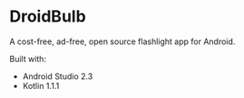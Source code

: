 # DroidBulb

A cost-free, ad-free, open source flashlight app for Android.

Built with:

  * Android Studio 2.3
  * Kotlin 1.1.1

